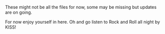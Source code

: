 These might not be all the files for now, some may be missing but updates are on going.

For now enjoy yourself in here. Oh and go listen to Rock and Roll all night by KISS!
